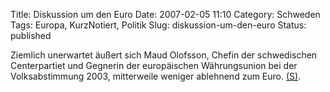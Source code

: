 Title: Diskussion um den Euro
Date: 2007-02-05 11:10
Category: Schweden
Tags: Europa, KurzNotiert, Politik
Slug: diskussion-um-den-euro
Status: published

Ziemlich unerwartet äußert sich Maud Olofsson, Chefin der schwedischen
Centerpartiet und Gegnerin der europäischen Währungsunion bei der
Volksabstimmung 2003, mitterweile weniger ablehnend zum Euro.
[(S)](http://www.sr.se/Ekot/artikel.asp?artikel=1181530).


